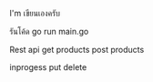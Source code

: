 I'm เขียนเองครับ


รันโค้ด go run main.go


Rest api
get products
post products

inprogess
put
delete